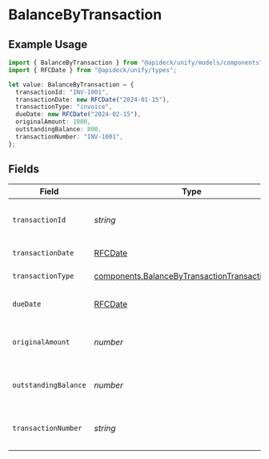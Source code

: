 # BalanceByTransaction

## Example Usage

```typescript
import { BalanceByTransaction } from "@apideck/unify/models/components";
import { RFCDate } from "@apideck/unify/types";

let value: BalanceByTransaction = {
  transactionId: "INV-1001",
  transactionDate: new RFCDate("2024-01-15"),
  transactionType: "invoice",
  dueDate: new RFCDate("2024-02-15"),
  originalAmount: 1000,
  outstandingBalance: 800,
  transactionNumber: "INV-1001",
};
```

## Fields

| Field                                                                                                            | Type                                                                                                             | Required                                                                                                         | Description                                                                                                      | Example                                                                                                          |
| ---------------------------------------------------------------------------------------------------------------- | ---------------------------------------------------------------------------------------------------------------- | ---------------------------------------------------------------------------------------------------------------- | ---------------------------------------------------------------------------------------------------------------- | ---------------------------------------------------------------------------------------------------------------- |
| `transactionId`                                                                                                  | *string*                                                                                                         | :heavy_minus_sign:                                                                                               | Unique identifier for the transaction.                                                                           | INV-1001                                                                                                         |
| `transactionDate`                                                                                                | [RFCDate](../../types/rfcdate.md)                                                                                | :heavy_minus_sign:                                                                                               | Date of the transaction.                                                                                         | 2024-01-15                                                                                                       |
| `transactionType`                                                                                                | [components.BalanceByTransactionTransactionType](../../models/components/balancebytransactiontransactiontype.md) | :heavy_minus_sign:                                                                                               | Type of the transaction.                                                                                         | invoice                                                                                                          |
| `dueDate`                                                                                                        | [RFCDate](../../types/rfcdate.md)                                                                                | :heavy_minus_sign:                                                                                               | Due date of the transaction.                                                                                     | 2024-02-15                                                                                                       |
| `originalAmount`                                                                                                 | *number*                                                                                                         | :heavy_minus_sign:                                                                                               | Original amount of the transaction.                                                                              | 1000                                                                                                             |
| `outstandingBalance`                                                                                             | *number*                                                                                                         | :heavy_minus_sign:                                                                                               | Outstanding balance of the transaction.                                                                          | 800                                                                                                              |
| `transactionNumber`                                                                                              | *string*                                                                                                         | :heavy_minus_sign:                                                                                               | Transaction number of the transaction.                                                                           | INV-1001                                                                                                         |